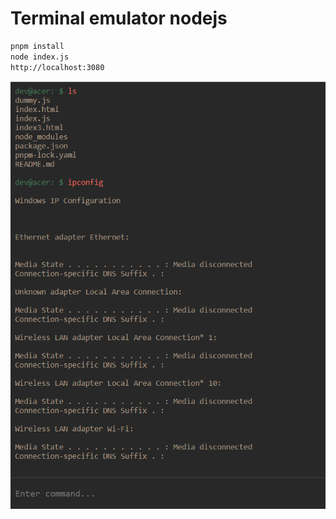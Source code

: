# Terminal emulator nodejs

```bash
pnpm install
node index.js
http://localhost:3080
```

![Alt text](/Screenshot_2.png?raw=true "Preview")
